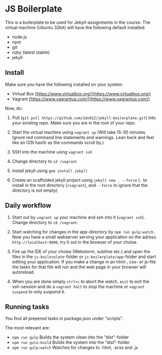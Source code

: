 # JS Boilerplate

This is a boilerplate to be used for Jekyll-assignments in the course. The virtual machine (Ubuntu 32bit) will have the following default installed:
* node.js
* npm
* git 
* ruby (latest stable)
* jekyll

## Install
Make sure you have the following installed on your system:
* Virtual Box [https://www.virtualbox.org/](https://www.virtualbox.org/)
* Vagrant [https://www.vagrantup.com/](https://www.vagrantup.com/)

Now, do:

1. Pull (`git pull https://github.com/1dv022/jekyll-boilerplate.git`) into your existing repo. Make sure you are in the root of your repo.

2. Start the virtual machine using `vagrant up` (Will take 15-30 minutes. Ignore red command line statements and warnings. Lean back and feel like an l33t hax0r as the commands scroll by.)

3. SSH into the machine using  `vagrant ssh`

4. Change directory to `cd /vagrant`

5. Install jekyll using `gem install jekyll`

6. Create an scaffolded jekyll project using `jekyll new . --force` (`.` to install in the root directory (`/vagrant`), and `--force` to ignore that the directory is not empty)

## Daily workflow
1. Start out by `vagrant up` your machine and ssh into it (`vagrant ssh`). Change directory to `cd /vagrant`.

2. Start watching for changes in the app-directory by `npm run gulp:watch`. Now you have a small webserver serving your application on the adress: `http://localhost:9090`, try it out in the browser of your choise.

3. Fire up the IDE of your choise (Webstorm, sublime etc.) and open the files in the `js-boilerplate`-folder or `js-boilerplate/app`-folder and start editing your application. If you make a change in an html-, css- or js-file the tasks for that file will run and the web page in your browser will autoreload.

4. When you are done simply `ctrl+c` to abort the watch, `exit` to  exit the ssh-session and do a `vagrant halt` to stop the machine or `vagrant suspend` to only suspend it.

## Running tasks
You find all prepered tasks in package.json under "scripts".

The most relevant are:
* `npm run gulp` Builds the system clean into the "dist"-folder
* `npm run gulo:build` Builds the system into the "dist"-folder
* `npm run gulp:watch` Watches for changes to .html, .scss and .js
